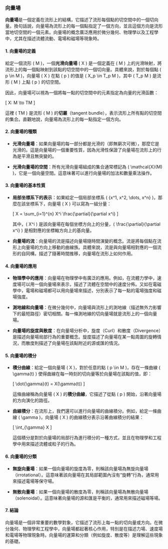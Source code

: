 ### 向量場

**向量場**是一個定義在流形上的結構，它描述了流形每個點的切空間中的一個切向量。換句話說，向量場為流形上的每一個點指定了一個方向，並且這個方向是流形當地切空間的一個元素。向量場的概念廣泛應用於微分幾何、物理學以及工程學中，尤其在描述流體流動、電場和磁場等現象時。

#### 1. 向量場的定義

給定一個流形 \( M \)，一個**光滑向量場** \( X \) 是一個定義在 \( M \) 上的光滑映射，將流形上的每一個點映射到該點的切空間中的一個切向量。具體來說，對於每個點 \( p \in M \)，向量場 \( X \) 在點 \( p \) 的值是 \( X_p \in T_p M \)，其中 \( T_p M \) 是流形 \( M \) 上點 \( p \) 的切空間。

因此，向量場可以視為一個將每一點的切空間中的元素指定為向量的光滑函數：

\[
X: M \to TM
\]

這裡 \( TM \) 是流形 \( M \) 的**切叢**（tangent bundle），表示流形上所有點的切空間的集合。直觀地說，向量場為流形上的每一點指定一個方向。

#### 2. 向量場的種類

- **光滑向量場**：如果向量場的每一部分都是光滑的（即無窮次可微），那麼它是光滑的。這是向量場的一個重要性質，因為光滑性保證了向量場在流形上的行為是平滑且無突變的。

- **光滑向量場的空間**：所有光滑向量場組成的集合通常標記為 \( \mathcal{X}(M) \)，它是一個向量空間。這意味著可以進行向量場的加法和數量乘法操作。

#### 3. 向量場的基本性質

- **局部坐標系下的表示**：如果給定一個局部坐標系 \( \{x^1, x^2, \dots, x^n\} \)，那麼在該坐標系下，向量場 \( X \) 可以寫為一組分量：

  \[
  X = \sum_{i=1}^{n} X^i \frac{\partial}{\partial x^i}
  \]

  其中，\( X^i \) 是該向量場在每個坐標方向上的分量，\( \frac{\partial}{\partial x^i} \) 是相對應的坐標軸方向上的基向量。

- **向量場的流**：向量場的流是描述向量場隨時間演變的概念。流是將每個點在流形上向量場的方向上移動的曲線族。具體來說，流是與向量場相對應的一個流形的自同構，描述了隨著時間推移，向量場在流形上如何作用。

#### 4. 向量場的應用

- **物理學中的應用**：向量場在物理學中有廣泛的應用。例如，在流體力學中，速度場可以用一個向量場來表示，描述了流體在空間中的速度分佈。又如在電磁學中，電場和磁場都可以用向量場來描述，分別表示了每一點的電場強度和磁場強度。

- **測地線和向量場**：在微分幾何中，向量場與流形上的測地線（描述無外力影響下的最短路徑）密切相關。每一條測地線的切向量場就是流形上的一個向量場。

- **向量場的旋度與散度**：在向量場分析中，旋度（Curl）和散度（Divergence）是描述向量場局部行為的重要概念。旋度描述了向量場在某一點周圍的旋轉情況，而散度則描述了向量場在該點附近的源或匯的情況。

#### 5. 向量場的積分

- **積分曲線**：給定一個向量場 \( X \)，對於任意的點 \( p \in M \)，存在一條曲線 \( \gamma(t) \) 使得曲線在每一時刻的切向量等於向量場在該點的值，即：

  \[
  \dot{\gamma}(t) = X(\gamma(t))
  \]

  這條曲線稱為向量場 \( X \) 的**積分曲線**，它描述了從點 \( p \) 開始，沿著向量場的方向演化的路徑。

- **曲線積分**：在流形上，我們還可以進行向量場的曲線積分。例如，給定一條曲線 \( \gamma \)，向量場 \( X \) 的曲線積分表示沿著曲線積分的結果：

  \[
  \int_{\gamma} X
  \]

  這個積分是對於向量場的局部行為進行積分的一種方式，並且在物理學和工程學中用來描述流體或粒子的行為。

#### 6. 向量場的分類

- **無旋向量場**：如果一個向量場的旋度為零，則稱該向量場為無旋向量場（irrotational）。這意味著該向量場在其局部範圍內沒有“旋轉”行為，通常用來描述電場等保守場。

- **無散向量場**：如果一個向量場的散度為零，則稱該向量場為無散向量場（solenoidal）。這意味著向量場的源和匯是平衡的，通常用來描述磁場等場。

#### 7. 結論

向量場是一個非常重要的數學對象，它描述了流形上每一點的切向量或方向。在微分幾何、物理學和工程學中，向量場都起著核心作用，特別是在描述力場、速度場和電場等物理現象時。向量場的運算和分類（例如旋度、散度等）是理解這些現象的基礎。